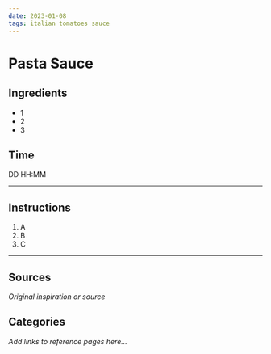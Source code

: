 ```yaml
---
date: 2023-01-08
tags: italian tomatoes sauce
---
```

# Pasta Sauce

## Ingredients
- 1
- 2
- 3

## Time
DD HH:MM

---

## Instructions
1. A
2. B
3. C


---

## Sources
*Original inspiration or source*

## Categories
*Add links to reference pages here...*